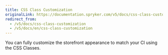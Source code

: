 ```yaml
---
title: CSS Class Customization
originalLink: https://documentation.spryker.com/v5/docs/css-class-customization
redirect_from:
  - /v5/docs/css-class-customization
  - /v5/docs/en/css-class-customization
---
```


You can fully customize the storefront appearance to match your CI using the CSS Classes.
